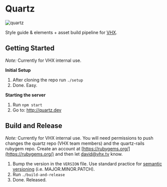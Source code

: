 # Quartz
![quartz](https://github.com/vhx/quartz/blob/master/app/public/quartz.screenshot.jpg)

Style guide &amp; elements + asset build pipeline for [VHX](http://vhx.tv).<br>

## Getting Started

*Note:* Currently for VHX internal use.

**Initial Setup**
1. After cloning the repo run `./setup`
2. Done. Easy.

**Starting the server**
1. Run `npm start`
2. Go to: http://quartz.dev

## Build and Release

*Note:* Currently for VHX internal use. You will need permissions to push changes
the quartz repo (VHX team members) and the quartz-rails rubygem repo. Create an
account at [https://rubygems.org/](https://rubygems.org/) and then let
<david@vhx.tv> know.

1. Bump the version in the `VERSION` file. Use standard practice for [semantic versioning](http://semver.org/) (i.e. MAJOR.MINOR.PATCH).
2. Run `./build-and-release`
3. Done. Released.
